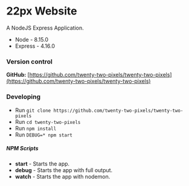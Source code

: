 # 22px Website

A NodeJS Express Application.

* Node - 8.15.0
* Express - 4.16.0

### Version control
**GitHub:** [https://github.com/twenty-two-pixels/twenty-two-pixels](https://github.com/twenty-two-pixels/twenty-two-pixels)

### Developing

* Run `git clone https://github.com/twenty-two-pixels/twenty-two-pixels`
* Run `cd twenty-two-pixels`
* Run `npm install`
* Run `DEBUG=* npm start`

##### NPM Scripts
* **start** - Starts the app.
* **debug** - Starts the app with full output.
* **watch** - Starts the app with nodemon.
